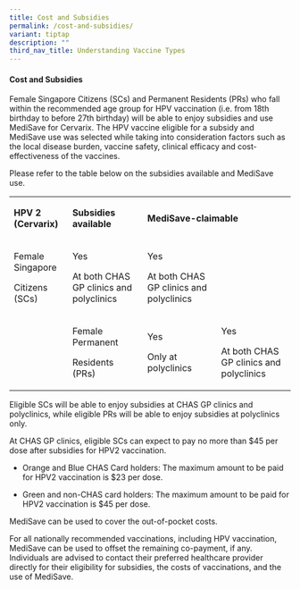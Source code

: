 ```yaml
---
title: Cost and Subsidies
permalink: /cost-and-subsidies/
variant: tiptap
description: ""
third_nav_title: Understanding Vaccine Types
---
```

<h4>Cost and Subsidies</h4>
<p>Female Singapore Citizens (SCs) and Permanent Residents (PRs) who fall
within the recommended age group for HPV vaccination (i.e. from 18th birthday
to before 27th birthday) will be able to enjoy subsidies and use MediSave
for Cervarix. The HPV vaccine eligible for a subsidy and MediSave use was
selected while taking into consideration factors such as the local disease
burden, vaccine safety, clinical efficacy and cost-effectiveness of the
vaccines.</p>
<p>Please refer to the table below on the subsidies available and MediSave
use.</p>
<table style="minWidth: 100px">
<colgroup>
<col>
<col>
<col>
<col>
</colgroup>
<tbody>
<tr>
<td rowspan="1" colspan="1">
<p><strong>HPV 2 (Cervarix)</strong>
</p>
</td>
<td rowspan="1" colspan="1">
<p><strong>Subsidies available</strong>
</p>
</td>
<td rowspan="1" colspan="2">
<p><strong>MediSave-claimable</strong>
</p>
</td>
</tr>
<tr>
<td rowspan="1" colspan="1">
<p>Female Singapore</p>
<p>Citizens (SCs)</p>
</td>
<td rowspan="1" colspan="1">
<p>Yes</p>
<p>At both CHAS GP clinics and polyclinics</p>
</td>
<td rowspan="1" colspan="1">
<p>Yes</p>
<p>At both CHAS GP clinics and polyclinics</p>
</td>
<td rowspan="1" colspan="1">
<p></p>
</td>
</tr>
<tr>
<td rowspan="1" colspan="1">
<p></p>
</td>
<td rowspan="1" colspan="1">
<p>Female Permanent</p>
<p>Residents (PRs)</p>
</td>
<td rowspan="1" colspan="1">
<p>Yes</p>
<p>Only at polyclinics</p>
</td>
<td rowspan="1" colspan="1">
<p>Yes</p>
<p>At both CHAS GP clinics and polyclinics</p>
</td>
</tr>
</tbody>
</table>
<p>Eligible SCs will be able to enjoy subsidies at CHAS GP clinics and polyclinics,
while eligible PRs will be able to enjoy subsidies at polyclinics only.</p>
<p>At CHAS GP clinics, eligible SCs can expect to pay no more than $45 per
dose after subsidies for HPV2 vaccination.&nbsp;</p>
<ul data-tight="true" class="tight">
<li>
<p>Orange and Blue CHAS Card holders: The maximum amount to be paid for HPV2
vaccination is $23 per dose.&nbsp;</p>
</li>
<li>
<p>Green and non-CHAS card holders: The maximum amount to be paid for HPV2
vaccination is $45 per dose.&nbsp;</p>
</li>
</ul>
<p>MediSave can be used to cover the out-of-pocket costs.&nbsp;</p>
<p>For all nationally recommended vaccinations, including HPV vaccination,
MediSave can be used to offset the remaining co-payment, if any. Individuals
are advised to contact their preferred healthcare provider directly for
their eligibility for subsidies, the costs of vaccinations, and the use
of MediSave.</p>
<p></p>